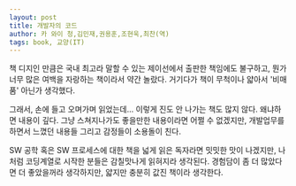 ```yaml
---
layout: post
title: 개발자의 코드
author: 카 와이 청,김민재,권용훈,조현욱,최찬(역)
tags: book, 교양(IT)
---
```


책 디지인 만큼은 국내 최고라 말할 수 있는 제이선에서 출판한 책임에도 불구하고, 뭔가 너무 많은 여백을 자랑하는 책이라서 약간 놀랐다. 거기다가 책이 무척이나 얇아서 '비매품' 아닌가 생각했다.

그래서, 손에 들고 오며가며 읽었는데... 이렇게 진도 안 나가는 책도 많지 않다. 왜냐하면 내용이 깊다. 그냥 스쳐지나가도 좋을만한 내용이라면 어쩔 수 없겠지만, 개발업무를 하면서 느꼈던 내용들 그리고 감정들이 소용돌이 친다.

SW 공학 혹은 SW 프로세스에 대한 책을 넓게 읽은 독자라면 밋밋한 맛이 나겠지만, 나처럼 코딩계열로 시작한 분들은 감칠맛나게 읽혀지라 생각된다. 경험담이 좀 더 많았다면 더 좋았을꺼라 생각하지만, 얇지만 충분히 값진 책이라 생각한다.